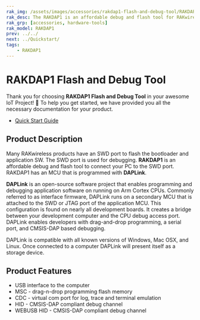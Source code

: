 ```yaml
---
rak_img: /assets/images/accessories/rakdap1-flash-and-debug-tool/RAKDAP1_home.png
rak_desc: The RAKDAP1 is an affordable debug and flash tool for RAKwireless products.
rak_grp: [accessories, hardware-tools]
rak_model: RAKDAP1
prev: ../../
next: ../Quickstart/
tags: 
    - RAKDAP1
---
```


# RAKDAP1 Flash and Debug Tool

Thank you for choosing **RAKDAP1 Flash and Debug Tool** in your awesome IoT Project! 🎉 To help you get started, we have provided you all the necessary documentation for your product.

* [Quick Start Guide](../Quickstart/)

## Product Description

Many RAKwireless products have an SWD port to flash the bootloader and application SW. The SWD port is used for debugging. **RAKDAP1** is an affordable debug and flash tool to connect your PC to the SWD port. RAKDAP1 has an MCU that is programmed with **DAPLink**.

**DAPLink** is an open-source software project that enables programming and debugging application software on running on Arm Cortex CPUs. Commonly referred to as interface firmware, DAPLink runs on a secondary MCU that is attached to the SWD or JTAG port of the application MCU. This configuration is found on nearly all development boards. It creates a bridge between your development computer and the CPU debug access port. DAPLink enables developers with drag-and-drop programming, a serial port, and CMSIS-DAP based debugging.

DAPLink is compatible with all known versions of Windows, Mac OSX, and Linux. Once connected to a computer DAPLink will present itself as a storage device.

## Product Features

- USB interface to the computer
- MSC - drag-n-drop programming flash memory
- CDC - virtual com port for log, trace and terminal emulation
- HID - CMSIS-DAP compliant debug channel
- WEBUSB HID - CMSIS-DAP compliant debug channel
